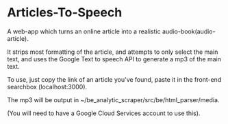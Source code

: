 # Articles-To-Speech
A web-app which turns an online article into a realistic audio-book(audio-article).

It strips most formatting of the article, and attempts to only select the main text, and uses the Google Text to speech API to generate a mp3 of the main text.

To use, just copy the link of an article you've found, paste it in the front-end searchbox (localhost:3000).

The mp3 will be output in ~/be_analytic_scraper/src/be/html_parser/media.

(You will need to have a Google Cloud Services account to use this).
